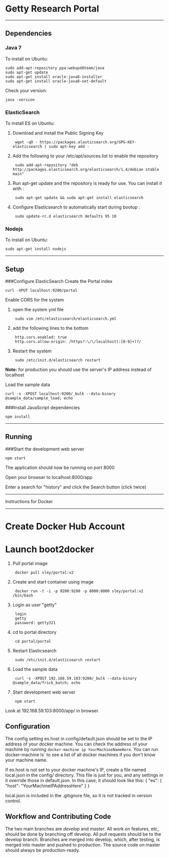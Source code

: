 Getty Research Portal
=====================

*******************************

Dependencies
------------
### Java 7
To install on Ubuntu:

    sudo add-apt-repository ppa:webupd8team/java
    sudo apt-get update
    sudo apt-get install oracle-java8-installer
    sudo apt-get install oracle-java8-set-default

Check your version:

    java -version

### ElasticSearch
To install ES on Ubuntu:

1. Download and install the Public Signing Key

        wget -qO - https://packages.elasticsearch.org/GPG-KEY-elasticsearch | sudo apt-key add -

2. Add the following to your /etc/apt/sources.list to enable the repository

        sudo add-apt-repository "deb http://packages.elasticsearch.org/elasticsearch/1.4/debian stable main"

3. Run apt-get update and the repository is ready for use. You can install it with :

        sudo apt-get update && sudo apt-get install elasticsearch

4. Configure Elasticsearch to automatically start during bootup :

        sudo update-rc.d elasticsearch defaults 95 10

### Nodejs
To install on Ubuntu:

    sudo apt-get install nodejs

*******************************

Setup
-----
###Configure ElasticSearch
Create the Portal index

    curl -XPUT localhost:9200/portal

Enable CORS for the system

1. open the system yml file

        sudo vim /etc/elasticsearch/elasticsearch.yml

2. add the following lines to the bottom

        http.cors.enabled: true
        http.cors.allow-origin: /https?:\/\/localhost(:[0-9]+)?/

3. Restart the system

        sudo /etc/init.d/elasticsearch restart

**Note:** for production you should use the server's IP address instead of localhost

Load the sample data

    curl -s -XPOST localhost:9200/_bulk --data-binary @sample_data/sample_load; echo

###Install JavaScript dependencies

    npm install

*******************************

Running
-------
###Start the development web server

    npm start

The application should now be running on port 8000

Open your browser to localhost:8000/app

Enter a search for "history" and click the Search button (click twice)

*******************************

Instructions for Docker
_______________________

# Create Docker Hub Account
# Launch boot2docker

1. Pull portal image

        docker pull sley/portal:v2

2. Create and start container using image

        docker run -t -i -p 9200:9200 -p 8000:8000 sley/portal:v2 /bin/bash

3. Login as user "getty"

        login
        getty
        password: getty321

4. cd to portal directory

        cd portal/portal

5. Restart Elasticsearch

        sudo /etc/init.d/elasticsearch restart

6. Load the sample data

        curl -s -XPOST 192.168.59.103:9200/_bulk --data-binary @sample_data/frick_batch; echo

7. Start development web server

        npm start

Look at 192.168.59.103:8000/app/ in browser.

Configuration
-------------

The config setting es.host in config/default.json should be set to the IP address of your docker machine. You can check the address of your machine by running `docker-machine ip YourMachineNameHere`. You can run docker-machine ls` to see a list of all docker machines if you don't know your machine name.

If es.host is not set to your docker machine's IP, create a file named local.json in the config/ directory. This file is just for you, and any settings in it override those in default.json. In this case, it should look like this:
    {
        "es": {
            "host": "YourMachineIPAddressHere"
        }
    }

local.json is included in the .gitignore file, so it is not tracked in version control.


Workflow and Contributing Code
------------------------------

The two main branches are _develop_ and _master_. All work on features, etc, should be done by branching off develop.
All pull requests should be to the develop branch. Branches are merged into develop, which, after testing, is merged into master and pushed to production.
The source code on master should always be production-ready.

